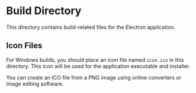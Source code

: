 # Build Directory

This directory contains build-related files for the Electron application.

## Icon Files

For Windows builds, you should place an icon file named `icon.ico` in this directory. 
This icon will be used for the application executable and installer.

You can create an ICO file from a PNG image using online converters or image editing software.